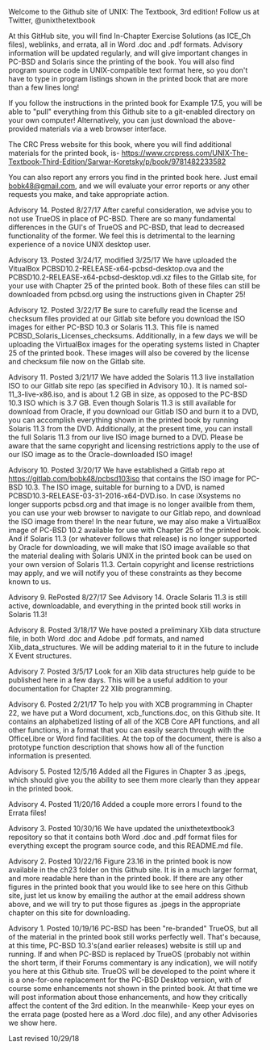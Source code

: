 Welcome to the Github site of UNIX: The Textbook, 3rd edition!
Follow us at Twitter, @unixthetextbook
 
At this GitHub site, you will find In-Chapter Exercise Solutions (as ICE_Ch files), 
weblinks, and errata, all in Word .doc and .pdf formats.
Advisory information will be updated regularly, and will give
important changes in PC-BSD and Solaris since the printing of the book.
You will also find program source code in UNIX-compatible text
format here, so you don't have to type in program listings shown in the
printed book that are more than a few lines long!

If you follow the instructions in the printed book for Example
17.5, you will be able to "pull" everything from this Github site
to a git-enabled directory on your own computer! Alternatively,
you can just download the above-provided materials via a web
browser interface.

The CRC Press website for this book, where you will find additional
materials for the printed book, is-
https://www.crcpress.com/UNIX-The-Textbook-Third-Edition/Sarwar-Koretsky/p/book/9781482233582

You can also report any errors you find in the printed book here.
Just email bobk48@gmail.com, and we will evaluate your error reports
or any other requests you make, and take appropriate action.

Advisory 14. Posted 8/27/17 After careful consideration, we advise you to not use TrueOS in place of
PC-BSD. There are so many fundamental differences in the GUI's of TrueOS and PC-BSD, that lead to
decreased functionality of the former. We feel this is detrimental to the learning experience of a
novice UNIX desktop user.

Advisory 13. Posted 3/24/17, modified 3/25/17 We have uploaded the VitualBox PCBSD10.2-RELEASE-x64-pcbsd-desktop.ova and the PCBSD10.2-RELEASE-x64-pcbsd-desktop.vdi.xz files to the Gitlab site, for your use with Chapter 25 of the printed book. Both of these files can still be downloaded from pcbsd.org using the instructions given in Chapter 25!

Advisory 12. Posted 3/22/17 Be sure to carefully read the license and checksum files provided at our Gitlab site before you download the ISO images for either PC-BSD 10.3 or Solaris 11.3. This file is named PCBSD_Solaris_Licenses_checksums.
Additionally, in a few days we will be uploading the VirtualBox images for the operating systems listed in Chapter 25 of the printed book. These images will also be covered by the license and checksum file now on the Gitlab site. 

Advisory 11. Posted 3/21/17 We have added the Solaris 11.3 live installation ISO to our Gitlab site repo (as specified in Advisory 10.). It is named sol-11_3-live-x86.iso, and is about 1.2 GB in size, as opposed to the PC-BSD 10.3 ISO which is 3.7 GB. Even though Solaris 11.3 is still available for download from Oracle, if you download our Gitlab ISO and burn it to a DVD, you can accomplish everything shown in the printed book by running Solaris 11.3 from the DVD. Additionally, at the present time, you can install the full Solaris 11.3 from our live ISO image burned to a DVD. Please be aware that the same copyright and licensing restrictions apply to the use of our ISO image as to the Oracle-downloaded ISO image!

Advisory 10. Posted 3/20/17 We have established a Gitlab repo at https://gitlab.com/bobk48/pcbsd103iso that contains the ISO image for PC-BSD 10.3. The ISO image, suitable for burning to a DVD, is named PCBSD10.3-RELEASE-03-31-2016-x64-DVD.iso. In case iXsystems no longer supports pcbsd.org and that image is no longer availble from them, you can use your web browser to navigate to our Gitlab repo, and download the ISO image from there! In the near future, we may also make a VirtualBox image of PC-BSD 10.2 available for use with Chapter 25 of the printed book. And if Solaris 11.3 (or whatever follows that release) is no longer supported by Oracle for downloading, we will make that ISO image available so that the material dealing with Solaris UNIX in the printed book can be used on your own version of Solaris 11.3. Certain copyright and license restrictions may apply, and we will notify you of these constraints as they become known to us.

Advisory 9. RePosted 8/27/17 See Advisory 14.
Oracle Solaris 11.3 is still active, downloadable, and everything in the printed book still works in Solaris 11.3!

Advisory 8. Posted 3/18/17 We have posted a preliminary Xlib data structure file, in both Word .doc and Adobe .pdf formats, and named Xlib_data_structures. We will be adding material to it in the future to include X Event structures.

Advisory 7. Posted 3/5/17 Look for an Xlib data structures help guide to be published here in a few days. This will be a useful addition to your documentation for Chapter 22 Xlib programming.

Advisory 6. Posted 2/21/17
To help you with XCB programming in Chapter 22, we have put a Word document, xcb_functions.doc, on this Github site. It contains an alphabetized listing of all of the XCB Core API functions, and all other functions, in a format that you can easily search through with the OfficeLibre or Word find facilities. At the top of the document, there is also a prototype function description that shows how all of the function information is presented.

Advisory 5. Posted 12/5/16
Added all the Figures in Chapter 3 as .jpegs, which should give you the ability
to see them more clearly than they appear in the printed book.

Advisory 4. Posted 11/20/16
Added a couple more errors I found to the Errata files! 

Advisory 3. Posted 10/30/16
We have updated the unixthetextbook3 repository so that it contains
both Word .doc and .pdf format files for everything except the
program source code, and this README.md file.

Advisory 2. Posted 10/22/16
Figure 23.16 in the printed book is now available in the ch23 folder
on this Github site. It is in a much larger format, and more readable
here than in the printed book. If there are any other figures in the
printed book that you would like to see here on this Github site, just
let us know by emailing the author at the email address shown above,
and we will try to put those figures as .jpegs in the appropriate
chapter on this site for downloading.

Advisory 1. Posted 10/19/16
PC-BSD has been "re-branded" TrueOS, but all of the material in the
printed book still works perfectly well. That's because, at this time, 
PC-BSD 10.3's(and earlier releases) website is still up and running.
If and when PC-BSD is replaced by TrueOS (probably not within the short
term, if their Forums commentary is any indication), we will notify you 
here at this Github site. 
TrueOS will be developed to the point where it is a one-for-one
replacement for the PC-BSD Desktop version, with of course some enhancements
not shown in the printed book. At that time we will post information
about those enhancements, and how they critically affect the content of
the 3rd edition. In the meanwhile-
Keep your eyes on the errata page (posted here as a Word .doc file), 
and any other Advisories we show here.

Last revised 10/29/18
